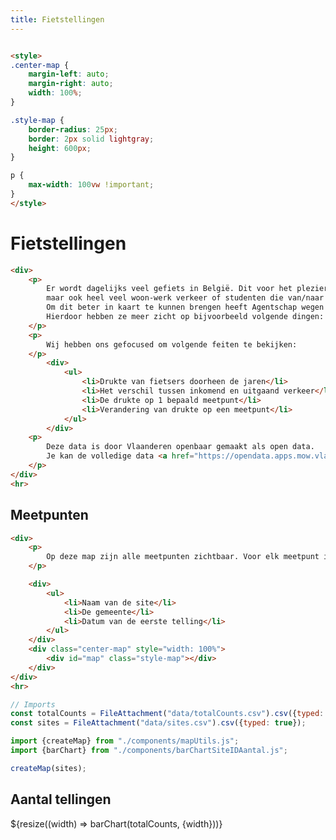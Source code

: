 ```yaml
---
title: Fietstellingen
---
```

<link rel="stylesheet" href="https://unpkg.com/leaflet@1.9.4/dist/leaflet.css"
     integrity="sha256-p4NxAoJBhIIN+hmNHrzRCf9tD/miZyoHS5obTRR9BMY="
     crossorigin=""/>
 <!-- Make sure you put this AFTER Leaflet's CSS -->
 <script src="https://unpkg.com/leaflet@1.9.4/dist/leaflet.js"
     integrity="sha256-20nQCchB9co0qIjJZRGuk2/Z9VM+kNiyxNV1lvTlZBo="
     crossorigin=""></script>

```html

<style>
.center-map {
    margin-left: auto;
    margin-right: auto;
    width: 100%;
}

.style-map {
    border-radius: 25px;
    border: 2px solid lightgray;
    height: 600px;
}

p {
    max-width: 100vw !important;
}
</style>
```

# Fietstellingen
```html
<div>
    <p>
        Er wordt dagelijks veel gefiets in België. Dit voor het plezier, 
        maar ook heel veel woon-werk verkeer of studenten die van/naar school gaan.
        Om dit beter in kaart te kunnen brengen heeft Agentschap wegen & verkeer Vlaanderen een 140tal fietspunten geplaats in vlaanderen.
        Hierdoor hebben ze meer zicht op bijvoorbeeld volgende dingen: hoeveel fietsers rijden er per jaar, Wat is het aantal op piekmomenten, etc.
    </p>
    <p>
        Wij hebben ons gefocused om volgende feiten te bekijken:
    </p>
        <div>
            <ul>
                <li>Drukte van fietsers doorheen de jaren</li>
                <li>Het verschil tussen inkomend en uitgaand verkeer</li>
                <li>De drukte op 1 bepaald meetpunt</li>
                <li>Verandering van drukte op een meetpunt</li>
            </ul>
        </div>
    <p>
        Deze data is door Vlaanderen openbaar gemaakt als open data. 
        Je kan de volledige data <a href="https://opendata.apps.mow.vlaanderen.be/fietstellingen/index.html">hier</a> vinden.
    </p>
</div>
<hr>
```

## Meetpunten
```html
<div>
    <p>
        Op deze map zijn alle meetpunten zichtbaar. Voor elk meetpunt is volgende info beschikbaar:
    </p>

    <div>
        <ul>
            <li>Naam van de site</li>
            <li>De gemeente</li>
            <li>Datum van de eerste telling</li>
        </ul>
    </div>
    <div class="center-map" style="width: 100%">
        <div id="map" class="style-map"></div>
    </div>
</div>
<hr>
```

```js
// Imports
const totalCounts = FileAttachment("data/totalCounts.csv").csv({typed: true});
const sites = FileAttachment("data/sites.csv").csv({typed: true});

import {createMap} from "./components/mapUtils.js";
import {barChart} from "./components/barChartSiteIDAantal.js";
```

```js
createMap(sites);
```


## Aantal tellingen

<div class="grid grid-cols-1">
  <div class="card">${resize((width) => barChart(totalCounts, {width}))}</div>
</div>



